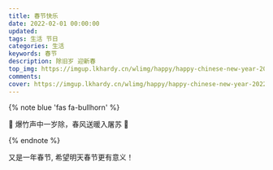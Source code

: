 ```yaml
---
title: 春节快乐
date: 2022-02-01 00:00:00
updated:
tags: 生活 节日 
categories: 生活
keywords: 春节
description: 除旧岁 迎新春
top_img: https://imgup.lkhardy.cn/wlimg/happy/happy-chinese-new-year-2022-top.png
comments:
cover: https://imgup.lkhardy.cn/wlimg/happy/happy-chinese-new-year-2022-cover.png
---
```


{% note blue 'fas fa-bullhorn' %}

 🌟  爆竹声中一岁除，春风送暖入屠苏 🌟 

{% endnote %}

又是一年春节, 希望明天春节更有意义！
